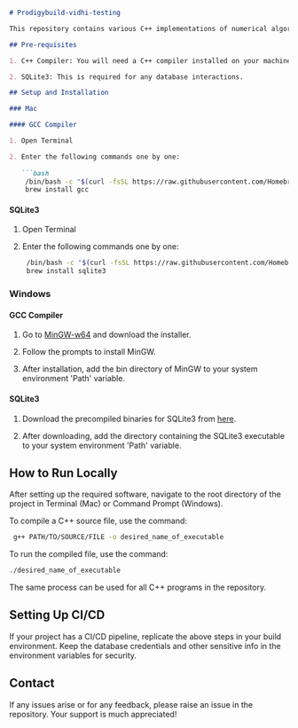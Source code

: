 ```markdown
# Prodigybuild-vidhi-testing

This repository contains various C++ implementations of numerical algorithms and database interactions. We utilize libs like SQLite3 and GCC with various numerical algorithms such as Automatic Differentiation, BBP Type Formula, Brent Salamin Formula, Discrete Fourier Transform, Fixed Point Iteration, Lagrange Interpolation, and a Random Number Generator. 

## Pre-requisites

1. C++ Compiler: You will need a C++ compiler installed on your machine. Instructions for installation are provided below.

2. SQLite3: This is required for any database interactions.

## Setup and Installation

### Mac

#### GCC Compiler

1. Open Terminal

2. Enter the following commands one by one:
   
   ```bash
    /bin/bash -c "$(curl -fsSL https://raw.githubusercontent.com/Homebrew/install/HEAD/install.sh)"
    brew install gcc
   ```

#### SQLite3

1. Open Terminal

2. Enter the following commands one by one:

   ```bash
    /bin/bash -c "$(curl -fsSL https://raw.githubusercontent.com/Homebrew/install/HEAD/install.sh)"
    brew install sqlite3
   ```

### Windows

#### GCC Compiler

1. Go to [MinGW-w64](https://mingw-w64.org/doku.php) and download the installer.

2. Follow the prompts to install MinGW.

3. After installation, add the bin directory of MinGW to your system environment 'Path' variable.

#### SQLite3

1. Download the precompiled binaries for SQLite3 from [here](https://www.sqlite.org/download.html).

2. After downloading, add the directory containing the SQLite3 executable to your system environment 'Path' variable.

## How to Run Locally

After setting up the required software, navigate to the root directory of the project in Terminal (Mac) or Command Prompt (Windows).

To compile a C++ source file, use the command:

```bash
 g++ PATH/TO/SOURCE/FILE -o desired_name_of_executable
```

To run the compiled file, use the command:

```bash
./desired_name_of_executable
```

The same process can be used for all C++ programs in the repository.

## Setting Up CI/CD

If your project has a CI/CD pipeline, replicate the above steps in your build environment. Keep the database credentials and other sensitive info in the environment variables for security.

## Contact

If any issues arise or for any feedback, please raise an issue in the repository. Your support is much appreciated!
```
